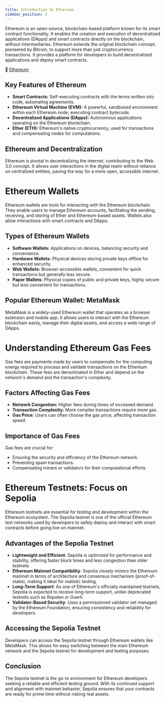 ```yaml
---
title: Introduction to Ethereum
sidebar_position: 3
---
```


Ethereum is an open-source, blockchain-based platform known for its smart contract functionality. It enables the creation and execution of decentralized applications (DApps) and smart contracts directly on the blockchain, without intermediaries. Ethereum extends the original blockchain concept, pioneered by Bitcoin, to support more than just cryptocurrency transactions. It provides a platform for developers to build decentralized applications and deploy smart contracts.

🔗 [Ethereum](https://ethereum.org)

## Key Features of Ethereum

- **Smart Contracts:** Self-executing contracts with the terms written into code, automating agreements.
- **Ethereum Virtual Machine (EVM):** A powerful, sandboxed environment within each Ethereum node, executing contract bytecode.
- **Decentralized Applications (DApps):** Autonomous applications operating on the Ethereum blockchain.
- **Ether (ETH):** Ethereum's native cryptocurrency, used for transactions and compensating nodes for computations.

## Ethereum and Decentralization

Ethereum is pivotal in decentralizing the internet, contributing to the Web 3.0 concept. It allows user interactions in the digital realm without reliance on centralized entities, paving the way for a more open, accessible internet.

# Ethereum Wallets

Ethereum wallets are tools for interacting with the Ethereum blockchain. They enable users to manage Ethereum accounts, facilitating the sending, receiving, and storing of Ether and Ethereum-based assets. Wallets also allow interactions with smart contracts and DApps.

## Types of Ethereum Wallets

- **Software Wallets:** Applications on devices, balancing security and convenience.
- **Hardware Wallets:** Physical devices storing private keys offline for enhanced security.
- **Web Wallets:** Browser-accessible wallets, convenient for quick transactions but generally less secure.
- **Paper Wallets:** Physical copies of public and private keys, highly secure but less convenient for transactions.

## Popular Ethereum Wallet: MetaMask

MetaMask is a widely-used Ethereum wallet that operates as a browser extension and mobile app. It allows users to interact with the Ethereum blockchain easily, manage their digital assets, and access a wide range of DApps.

# Understanding Ethereum Gas Fees

Gas fees are payments made by users to compensate for the computing energy required to process and validate transactions on the Ethereum blockchain. These fees are denominated in Ether and depend on the network's demand and the transaction's complexity.

## Factors Affecting Gas Fees

- **Network Congestion:** Higher fees during times of increased demand.
- **Transaction Complexity:** More complex transactions require more gas.
- **Gas Price:** Users can often choose the gas price, affecting transaction speed.

## Importance of Gas Fees

Gas fees are crucial for:

- Ensuring the security and efficiency of the Ethereum network.
- Preventing spam transactions.
- Compensating miners or validators for their computational efforts.

# Ethereum Testnets: Focus on Sepolia

Ethereum testnets are essential for testing and development within the Ethereum ecosystem. The Sepolia testnet is one of the official Ethereum test networks used by developers to safely deploy and interact with smart contracts before going live on mainnet.

## Advantages of the Sepolia Testnet

- **Lightweight and Efficient**: Sepolia is optimized for performance and stability, offering faster block times and less congestion than older testnets.
- **Ethereum Mainnet Compatibility**: Sepolia closely mimics the Ethereum mainnet in terms of architecture and consensus mechanism (proof-of-stake), making it ideal for realistic testing.
- **Long-Term Support**: As one of Ethereum's officially maintained testnets, Sepolia is expected to receive long-term support, unlike deprecated testnets such as Ropsten or Goerli.
- **Validator-Based Security**: Uses a permissioned validator set managed by the Ethereum Foundation, ensuring consistency and reliability for developers.

## Accessing the Sepolia Testnet

Developers can access the Sepolia testnet through Ethereum wallets like MetaMask. This allows for easy switching between the main Ethereum network and the Sepolia testnet for development and testing purposes.

## Conclusion

The Sepolia testnet is the go-to environment for Ethereum developers seeking a reliable and efficient testing ground. With its continued support and alignment with mainnet behavior, Sepolia ensures that your contracts are ready for prime time without risking real assets.
